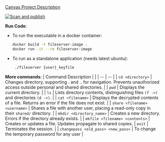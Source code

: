 [Canvas Project Description](https://canvas.sfu.ca/courses/88624/pages/bibifi-build-it-break-it-fix-it)

[![Scan and publish](https://github.com/CMPT785/BIBIFI/actions/workflows/scan_and_pub.yml/badge.svg)](https://github.com/CMPT785/BIBIFI/actions/workflows/scan_and_pub.yml)
    
**Run Code**:

- To run the executable in a docker container:

    ```bash
    docker build -t fileserver-image .
    docker run -it --rm fileserver-image
    ```
    
- To run as a standalone application (needs latest ubuntu):

    ```bash
     ./fileserver {user}_keyfile
    ```

**More commands**:
| Command Description | |
| -- | -- |
| `cd <directory>` | Changes directory, supporting . and .. for navigation. Prevents unauthorized access outside personal and shared directories. |
| `pwd` | Displays the current directory. |
| `ls` | Lists directory contents, distinguishing files `(f ->)` and directories `(d ->)`. | 
| `cat <filename>` | Displays the decrypted contents of a file. Returns an error if the file does not exist. |
| `share <filename> <username>` | Shares a file with another user, placing a read-only copy in their `shared/` directory. |
| `mkdir <directory_name>` | Creates a new directory. Errors if the directory already exists. |
| `mkfile <filename> <contents>` | Creates or updates a file. Updates propagate to shared copies.
| `exit` | Terminates the session. |
| `changepass <old_pass> <new_pass>` | To change the temporary password for any user |
